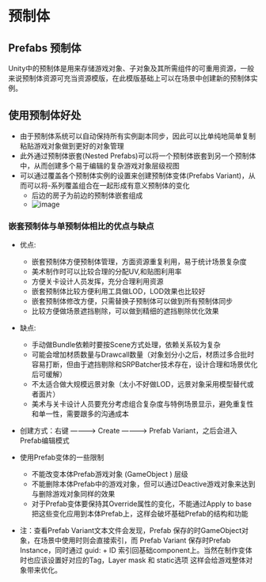 # 预制体
## Prefabs 预制体
Unity中的预制体是用来存储游戏对象、子对象及其所需组件的可重用资源，一般来说预制体资源可充当资源模版，在此模版基础上可以在场景中创建新的预制体实例。

## 使用预制体好处
* 由于预制体系统可以自动保持所有实例副本同步，因此可以比单纯地简单复制粘贴游戏对象做到更好的对象管理
* 此外通过预制体嵌套(Nested Prefabs)可以将一个预制体嵌套到另一个预制体中，从而创建多个易于编辑的复杂游戏对象层级视图
* 可以通过覆盖各个预制体实例的设置来创建预制体变体(Prefabs Variant)，从而可以将-系列覆盖组合在一起形成有意义预制体的变化
    * 后边的房子为前边的预制体嵌套组成
    * ![image](https://github.com/ThereAreBearsComing/aBookOFtechArt/assets/74708198/07eb3b5d-d98a-47a2-95f7-63bc06385a73)

### 嵌套预制体与单预制体相比的优点与缺点
* 优点:
  * 嵌套预制体方便预制体管理，方面资源重复利用，易于统计场景复杂度
  * 美术制作时可以比较合理的分配UV,和贴图利用率
  * 方便关卡设计人员发挥，充分合理利用资源
  * 嵌套预制体比较方便利用工具做LOD，LOD效果也比较好
  * 嵌套预制体修改方便，只需替换子预制体可以做到所有预制体同步
  * 比较方便做场景遮挡剔除，可以做到精细的遮挡剔除优化效果
* 缺点:
  * 手动做Bundle依赖时要按Scene方式处理，依赖关系较为复杂
  * 可能会增加材质数量与Drawcall数量（对象划分小之后，材质过多合批时容易打断，但由于遮挡剔除和SRPBatcher技术存在，设计合理和场景优化后可缓解）
  * 不太适合做大规模远景对象（太小不好做LOD，远景对象采用模型替代或者面片）
  * 美术与关卡设计人员要充分考虑组合复杂度与特例场景显示，避免重复性和单一性，需要跟多的沟通成本

* 创建方式：右键 ————> Create ————> Prefab Variant，之后会进入Prefab编辑模式

* 使用Prefab变体的一些限制
  * 不能改变本体Prefab游戏对象 (GameObject ) 层级
  * 不能删除本体Prefab中的游戏对象，但可以通过Deactive游戏对象来达到与删除游戏对象同样的效果
  * 对于Prefab变体要保持其Override属性的变化，不能通过Apply to base把这些变化应用到本体Prefab上，这样会破坏基础Prefab的结构和功能

* 注：查看Prefab Variant文本文件会发现，Prefab 保存的时GameObject对象，在场景中使用时则会直接索引，而 Prefab Variant 保存时Prefab Instance，同时通过 guid: + ID 索引回基础component上。当然在制作变体时也应该设置好对应的Tag，Layer mask 和 static选项 这样会给游戏整体对象带来优化。





